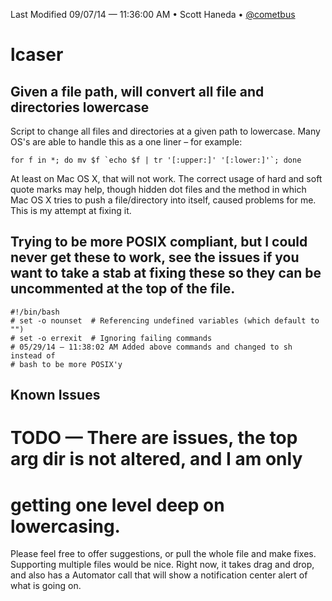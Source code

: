 Last Modified 09/07/14 — 11:36:00 AM • Scott Haneda • [@cometbus](https://twitter.com/cometbus)

# lcaser

## Given a file path, will convert all file and directories lowercase
Script to change all files and directories at a given path to lowercase.
Many OS's are able to handle this as a one liner – for example:

    for f in *; do mv $f `echo $f | tr '[:upper:]' '[:lower:]'`; done

At least on Mac OS X, that will not work.  The correct usage of hard
and soft quote marks may help, though hidden dot files and the method
in which Mac OS X tries to push a file/directory into itself, caused
problems for me.  This is my attempt at fixing it.

## Trying to be more POSIX compliant, but I could never get these to work, see the issues if you want to take a stab at fixing these so they can be uncommented at the top of the file.
    #!/bin/bash
    # set -o nounset  # Referencing undefined variables (which default to "")
    # set -o errexit  # Ignoring failing commands
    # 05/29/14 — 11:38:02 AM Added above commands and changed to sh instead of
    # bash to be more POSIX'y


## Known Issues
# TODO — There are issues, the top arg dir is not altered, and I am only
# getting one level deep on lowercasing.

Please feel free to offer suggestions, or pull the whole file and make fixes.  Supporting multiple files would be nice.  Right now, it takes drag and drop, and also has a Automator call that will show a notification center alert of what is going on.